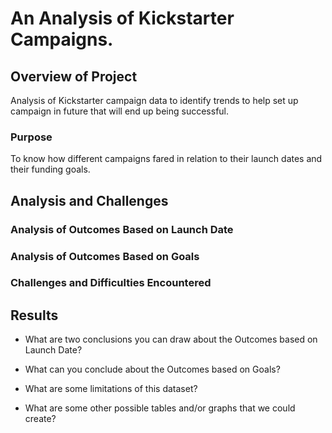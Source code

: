 # An Analysis of Kickstarter Campaigns.

## Overview of Project
Analysis of Kickstarter campaign data to identify trends to help set up campaign in future that will end up being successful.

### Purpose
To know how different campaigns fared in relation to their launch dates and their funding goals.

## Analysis and Challenges



### Analysis of Outcomes Based on Launch Date



### Analysis of Outcomes Based on Goals



### Challenges and Difficulties Encountered



## Results

- What are two conclusions you can draw about the Outcomes based on Launch Date?

- What can you conclude about the Outcomes based on Goals?

- What are some limitations of this dataset?

- What are some other possible tables and/or graphs that we could create?
